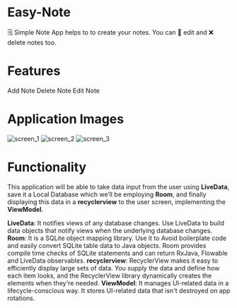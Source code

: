 # Easy-Note

🗒️ Simple Note App helps to to create your notes. You can 📝 edit and ❌ delete notes too.

# Features

  Add Note
  Delete Note
  Edit Note

# Application Images

![screen_1](https://user-images.githubusercontent.com/88790718/152673537-89cd1308-dd67-42c1-83a4-1ffe3287c90f.png)
![screen_2](https://user-images.githubusercontent.com/88790718/152673565-9443e3b1-9f50-4f37-b135-d6a6358df121.png)
![screen_3](https://user-images.githubusercontent.com/88790718/152673579-e61475e5-8428-4558-9e9b-2af63497f224.png)

# Functionality

This application will be able to take data input from the user using **LiveData**, save it a Local Database which we’ll be employing **Room**, and finally displaying this data in a **recyclerview** to the user screen, implementing the **ViewModel**.

**LiveData**: 
It notifies views of any database changes. Use LiveData to build data objects that notify views when the underlying database changes.
**Room**: 
It is a SQLite object mapping library. Use it to Avoid boilerplate code and easily convert SQLite table data to Java objects. Room provides compile time checks of SQLite statements and can return RxJava, Flowable and LiveData observables.
**recyclerview**:
RecyclerView makes it easy to efficiently display large sets of data. You supply the data and define how each item looks, and the RecyclerView library dynamically creates the elements when they're needed.
**ViewModel**: 
It manages UI-related data in a lifecycle-conscious way. It stores UI-related data that isn't destroyed on app rotations.



